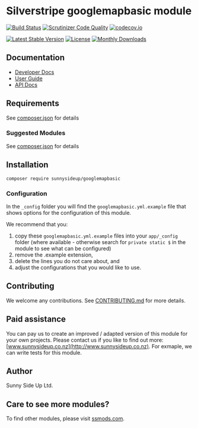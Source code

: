 # Silverstripe googlemapbasic module
[![Build Status](https://travis-ci.org/sunnysideup/silverstripe-googlemapbasic.svg?branch=master)](https://travis-ci.org/sunnysideup/silverstripe-googlemapbasic)
[![Scrutinizer Code Quality](https://scrutinizer-ci.com/g/sunnysideup/silverstripe-googlemapbasic/badges/quality-score.png?b=master)](https://scrutinizer-ci.com/g/sunnysideup/silverstripe-googlemapbasic/?branch=master)
[![codecov.io](https://codecov.io/github/sunnysideup/silverstripe-googlemapbasic/coverage.svg?branch=master)](https://codecov.io/github/sunnysideup/silverstripe-googlemapbasic?branch=master)

[![Latest Stable Version](https://poser.pugx.org/sunnysideup/googlemapbasic/version)](https://packagist.org/packages/sunnysideup/googlemapbasic)
[![License](https://poser.pugx.org/sunnysideup/googlemapbasic/license)](https://packagist.org/packages/sunnysideup/googlemapbasic)
[![Monthly Downloads](https://poser.pugx.org/sunnysideup/googlemapbasic/d/monthly)](https://packagist.org/packages/sunnysideup/googlemapbasic)


## Documentation



 * [Developer Docs](docs/en/INDEX.md)
 * [User Guide](docs/en/userguide.md)
 * [API Docs](http://docs.ssmods.com/sunnysideup/googlemapbasic/classes.xhtml)


## Requirements



See [composer.json](composer.json) for details


### Suggested Modules



See [composer.json](composer.json) for details


## Installation


```
composer require sunnysideup/googlemapbasic
```

### Configuration



In the `_config` folder you will find the `googlemapbasic.yml.example`
file that shows options for the configuration of this module.

We recommend that you:

  1. copy these `googlemapbasic.yml.example` files into your
`app/_config` folder (where available - otherwise search for `private static $` in the module to see what can be configured)
  2. remove the .example extension,
  3. delete the lines you do not care about, and
  4. adjust the configurations that you would like to use.


## Contributing



We welcome any contributions. See [CONTRIBUTING.md](CONTRIBUTING.md) for more details.

## Paid assistance



You can pay us to create an improved / adapted version of this module for your own projects.  Please contact us if you like to find out more: [www.sunnysideup.co.nz](http://www.sunnysideup.co.nz).  For exmaple, we can write tests for this module.  

## Author



Sunny Side Up Ltd.


## Care to see more modules?

To find other modules, please visit [ssmods.com](http://ssmods.com/).
